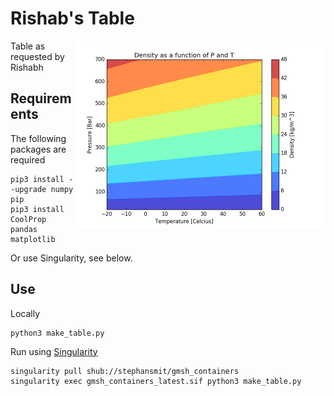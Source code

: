 # Rishab's Table
<img align="right" width="400" src="https://github.com/stephansmit/RishabsTable/blob/master/table.png">

Table as requested by Rishabh
## Requirements

The following packages are required
~~~
pip3 install --upgrade numpy pip
pip3 install CoolProp pandas matplotlib
~~~

Or use Singularity, see below.

## Use
Locally
~~~~
python3 make_table.py
~~~~

Run using [Singularity](https://sylabs.io/singularity/)
~~~~
singularity pull shub://stephansmit/gmsh_containers
singularity exec gmsh_containers_latest.sif python3 make_table.py
~~~~
